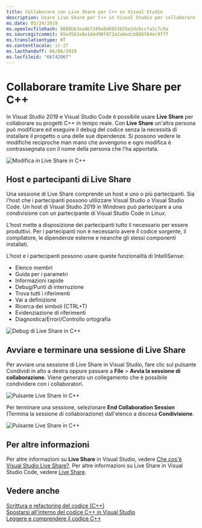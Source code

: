 ```yaml
---
title: Collaborare con Live Share per C++ in Visual Studio
description: Usare Live Share per C++ in Visual Studio per collaborare e condividere codice in tempo reale.
ms.date: 05/24/2019
ms.openlocfilehash: 8886bb3ea4b7389a9d6953655e2dc6ccfa1c7c9a
ms.sourcegitcommit: 65ed563a8a1d4d90f872a2a6edcb086f84ec9f77
ms.translationtype: HT
ms.contentlocale: it-IT
ms.lasthandoff: 06/06/2019
ms.locfileid: "66742067"
---
```

# <a name="collaborate-using-live-share-for-c"></a>Collaborare tramite Live Share per C++

In Visual Studio 2019 e Visual Studio Code è possibile usare **Live Share** per collaborare su progetti C++ in tempo reale. Con **Live Share** un'altra persona può modificare ed eseguire il debug del codice senza la necessità di installare il progetto o una delle sue dipendenze. Si possono vedere le modifiche reciproche man mano che avvengono e ogni modifica è contrassegnata con il nome della persona che l'ha apportata. 

![Modifica in Live Share in C&#43;&#43;](../ide/media/live-share-edit-cpp.png "Modifica in Live Share in C++")

## <a name="live-share-host-and-guests"></a>Host e partecipanti di Live Share

Una sessione di Live Share comprende un host e uno o più partecipanti. Sia l'host che i partecipanti possono utilizzare Visual Studio o Visual Studio Code. Un host di Visual Studio 2019 in Windows può partecipare a una condivisione con un partecipante di Visual Studio Code in Linux.

L'host mette a disposizione dei partecipanti tutto il necessario per essere produttivi. Per i partecipanti non è necessario avere il codice sorgente, il compilatore, le dipendenze esterne e neanche gli stessi componenti installati. 

L'host e i partecipanti possono usare queste funzionalità di IntelliSense: 

- Elenco membri
- Guida per i parametri
- Informazioni rapide
- Debug/Punti di interruzione
- Trova tutti i riferimenti
- Vai a definizione
- Ricerca dei simboli (CTRL+T)
- Evidenziazione di riferimenti
- Diagnostica/Errori/Controllo ortografia

![Debug di Live Share in C&#43;&#43;](../ide/media/live-share-debug-cpp.png "Debug di Live Share in C++")

## <a name="start-and-end-a-live-share-session"></a>Avviare e terminare una sessione di Live Share

Per avviare una sessione di Live Share in Visual Studio, fare clic sul pulsante Condividi in alto a destra oppure passare a **File** > **Avvia la sessione di collaborazione**. Viene generato un collegamento che è possibile condividere con i collaboratori.

![Pulsante Live Share in C&#43;&#43;](../ide/media/live-share-button-cpp.png "Pulsante Live Share")

Per terminare una sessione, selezionare **End Collaboration Session** (Termina la sessione di collaborazione) dall'elenco a discesa **Condivisione**.

![Pulsante Live Share in C&#43;&#43;](../ide/media/live-share-end-session-cpp.png "Pulsante Live Share")

## <a name="for-more-information"></a>Per altre informazioni

Per altre informazioni su **Live Share** in Visual Studio, vedere [Che cos'è Visual Studio Live Share?](/visualstudio/liveshare/). Per altre informazioni su Live Share in Visual Studio Code, vedere [Live Share](https://marketplace.visualstudio.com/items?itemName=ms-vsliveshare.vsliveshare).

## <a name="see-also"></a>Vedere anche

[Scrittura e refactoring del codice (C++)](writing-and-refactoring-code-cpp.md)</br>
[Spostarsi all'interno del codice C++ in Visual Studio](navigate-code-cpp.md)</br>
[Leggere e comprendere il codice C++](read-and-understand-code-cpp.md)</br>